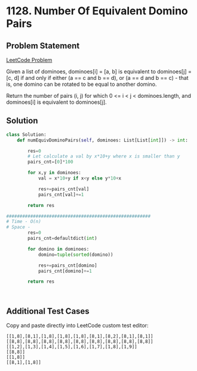 # 1128. Number Of Equivalent Domino Pairs

## Problem Statement
[LeetCode Problem](https://leetcode.com/problems/number-of-equivalent-domino-pairs/description/?envType=daily-question&envId=2025-05-04)

Given a list of dominoes, dominoes[i] = [a, b] is equivalent to dominoes[j] = [c, d] if and only if either (a == c and b == d), or (a == d and b == c) - that is, one domino can be rotated to be equal to another domino.

Return the number of pairs (i, j) for which 0 <= i < j < dominoes.length, and dominoes[i] is equivalent to dominoes[j].

## Solution

```python
class Solution:
    def numEquivDominoPairs(self, dominoes: List[List[int]]) -> int:

        res=0
        # Let calculate a val by x*10+y where x is smaller than y
        pairs_cnt=[0]*100

        for x,y in dominoes:
            val = x*10+y if x<y else y*10+x

            res+=pairs_cnt[val]
            pairs_cnt[val]+=1

        return res

######################################################
# Time - O(n)
# Space -
        res=0
        pairs_cnt=defaultdict(int)

        for domino in dominoes:
            domino=tuple(sorted(domino))

            res+=pairs_cnt[domino]
            pairs_cnt[domino]+=1

        return res

        
```

## Additional Test Cases  
Copy and paste directly into LeetCode custom test editor:
```
[[1,8],[8,1],[1,8],[1,8],[1,8],[8,1],[8,2],[8,1],[8,1]]
[[8,8],[8,8],[8,8],[8,8],[8,8],[8,8],[8,8],[8,8],[8,8]]
[[1,2],[1,3],[1,4],[1,5],[1,6],[1,7],[1,8],[1,9]]
[[8,8]]
[[1,8]]
[[8,1],[1,8]]
```
